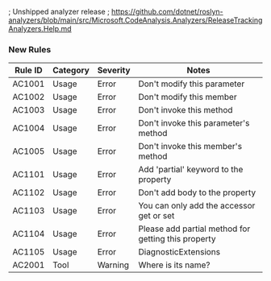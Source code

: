 ﻿; Unshipped analyzer release
; https://github.com/dotnet/roslyn-analyzers/blob/main/src/Microsoft.CodeAnalysis.Analyzers/ReleaseTrackingAnalyzers.Help.md

### New Rules

Rule ID | Category | Severity | Notes
--------|----------|----------|-------
AC1001  | Usage    | Error    | Don't modify this parameter          
AC1002  | Usage    | Error    | Don't modify this member             
AC1003  | Usage    | Error    | Don't invoke this method             
AC1004  | Usage    | Error    | Don't invoke this parameter's method 
AC1005  | Usage    | Error    | Don't invoke this member's method    
AC1101 | Usage | Error    | Add 'partial' keyword to the property
AC1102 | Usage | Error | Don't add body to the property
AC1103 | Usage | Error | You can only add the accessor get or set
AC1104 | Usage | Error | Please add partial method for getting this property
AC1105 | Usage | Error | DiagnosticExtensions
AC2001  | Tool     | Warning  | Where is its name?                   
